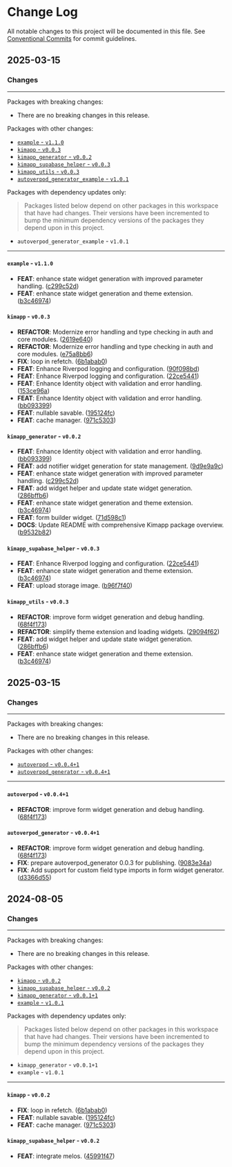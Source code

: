 # Change Log

All notable changes to this project will be documented in this file.
See [Conventional Commits](https://conventionalcommits.org) for commit guidelines.

## 2025-03-15

### Changes

---

Packages with breaking changes:

 - There are no breaking changes in this release.

Packages with other changes:

 - [`example` - `v1.1.0`](#example---v110)
 - [`kimapp` - `v0.0.3`](#kimapp---v003)
 - [`kimapp_generator` - `v0.0.2`](#kimapp_generator---v002)
 - [`kimapp_supabase_helper` - `v0.0.3`](#kimapp_supabase_helper---v003)
 - [`kimapp_utils` - `v0.0.3`](#kimapp_utils---v003)
 - [`autoverpod_generator_example` - `v1.0.1`](#autoverpod_generator_example---v101)

Packages with dependency updates only:

> Packages listed below depend on other packages in this workspace that have had changes. Their versions have been incremented to bump the minimum dependency versions of the packages they depend upon in this project.

 - `autoverpod_generator_example` - `v1.0.1`

---

#### `example` - `v1.1.0`

 - **FEAT**: enhance state widget generation with improved parameter handling. ([c299c52d](https://github.com/pckimlong/kimapp/commit/c299c52ddf0997a125830f2ba0d91d07ce60d449))
 - **FEAT**: enhance state widget generation and theme extension. ([b3c46974](https://github.com/pckimlong/kimapp/commit/b3c46974e789a0c5f36cd127427f961e354b992e))

#### `kimapp` - `v0.0.3`

 - **REFACTOR**: Modernize error handling and type checking in auth and core modules. ([2619e640](https://github.com/pckimlong/kimapp/commit/2619e6405eb165d1b1fdcba71f5587fa9213936b))
 - **REFACTOR**: Modernize error handling and type checking in auth and core modules. ([e75a8bb6](https://github.com/pckimlong/kimapp/commit/e75a8bb6f78d5540f1b39434ffc206ae14d57655))
 - **FIX**: loop in refetch. ([6b1abab0](https://github.com/pckimlong/kimapp/commit/6b1abab0dcd243a06905ff9380759de9ae724f4c))
 - **FEAT**: Enhance Riverpod logging and configuration. ([90f098bd](https://github.com/pckimlong/kimapp/commit/90f098bdd15a6cb6faa532827a2f4f56f56eabe1))
 - **FEAT**: Enhance Riverpod logging and configuration. ([22ce5441](https://github.com/pckimlong/kimapp/commit/22ce544113fbef7acb5520153c119572dcd8fc3e))
 - **FEAT**: Enhance Identity object with validation and error handling. ([153ce96a](https://github.com/pckimlong/kimapp/commit/153ce96a546ac38a3532e27e6083e0f7a3df0761))
 - **FEAT**: Enhance Identity object with validation and error handling. ([bb093399](https://github.com/pckimlong/kimapp/commit/bb093399c7ddae168d5d9cc0e87d75f4714d749d))
 - **FEAT**: nullable savable. ([195124fc](https://github.com/pckimlong/kimapp/commit/195124fc7168b228386273ea982841cfc96f4ed6))
 - **FEAT**: cache manager. ([971c5303](https://github.com/pckimlong/kimapp/commit/971c53037064dea57ab047b8da0d8cf256e241fe))

#### `kimapp_generator` - `v0.0.2`

 - **FEAT**: Enhance Identity object with validation and error handling. ([bb093399](https://github.com/pckimlong/kimapp/commit/bb093399c7ddae168d5d9cc0e87d75f4714d749d))
 - **FEAT**: add notifier widget generation for state management. ([9d9e9a9c](https://github.com/pckimlong/kimapp/commit/9d9e9a9cc2d9b175ea2b07c64fd35792562288e5))
 - **FEAT**: enhance state widget generation with improved parameter handling. ([c299c52d](https://github.com/pckimlong/kimapp/commit/c299c52ddf0997a125830f2ba0d91d07ce60d449))
 - **FEAT**: add widget helper and update state widget generation. ([286bffb6](https://github.com/pckimlong/kimapp/commit/286bffb6db577bd4612dc31a930d8c2db51b1c9b))
 - **FEAT**: enhance state widget generation and theme extension. ([b3c46974](https://github.com/pckimlong/kimapp/commit/b3c46974e789a0c5f36cd127427f961e354b992e))
 - **FEAT**: form builder widget. ([71d598c1](https://github.com/pckimlong/kimapp/commit/71d598c1d359e1ab610366d05c958a9b981ba156))
 - **DOCS**: Update README with comprehensive Kimapp package overview. ([b9532b82](https://github.com/pckimlong/kimapp/commit/b9532b82c366ca31aba98681999150d43fbc2db1))

#### `kimapp_supabase_helper` - `v0.0.3`

 - **FEAT**: Enhance Riverpod logging and configuration. ([22ce5441](https://github.com/pckimlong/kimapp/commit/22ce544113fbef7acb5520153c119572dcd8fc3e))
 - **FEAT**: enhance state widget generation and theme extension. ([b3c46974](https://github.com/pckimlong/kimapp/commit/b3c46974e789a0c5f36cd127427f961e354b992e))
 - **FEAT**: upload storage image. ([b96f7f40](https://github.com/pckimlong/kimapp/commit/b96f7f40a259c2be9a2b0bd17f5e8a456d4dfd89))

#### `kimapp_utils` - `v0.0.3`

 - **REFACTOR**: improve form widget generation and debug handling. ([68f4f173](https://github.com/pckimlong/kimapp/commit/68f4f173c56e42fbd96d596bef6601a0af354035))
 - **REFACTOR**: simplify theme extension and loading widgets. ([29094f62](https://github.com/pckimlong/kimapp/commit/29094f622218081e0b38678f9f3fed96ab8319c0))
 - **FEAT**: add widget helper and update state widget generation. ([286bffb6](https://github.com/pckimlong/kimapp/commit/286bffb6db577bd4612dc31a930d8c2db51b1c9b))
 - **FEAT**: enhance state widget generation and theme extension. ([b3c46974](https://github.com/pckimlong/kimapp/commit/b3c46974e789a0c5f36cd127427f961e354b992e))


## 2025-03-15

### Changes

---

Packages with breaking changes:

 - There are no breaking changes in this release.

Packages with other changes:

 - [`autoverpod` - `v0.0.4+1`](#autoverpod---v0041)
 - [`autoverpod_generator` - `v0.0.4+1`](#autoverpod_generator---v0041)

---

#### `autoverpod` - `v0.0.4+1`

 - **REFACTOR**: improve form widget generation and debug handling. ([68f4f173](https://github.com/pckimlong/kimapp/commit/68f4f173c56e42fbd96d596bef6601a0af354035))

#### `autoverpod_generator` - `v0.0.4+1`

 - **REFACTOR**: improve form widget generation and debug handling. ([68f4f173](https://github.com/pckimlong/kimapp/commit/68f4f173c56e42fbd96d596bef6601a0af354035))
 - **FIX**: prepare autoverpod_generator 0.0.3 for publishing. ([9083e34a](https://github.com/pckimlong/kimapp/commit/9083e34a7d0ad5a3c2a323dc18fa7992e4240969))
 - **FIX**: Add support for custom field type imports in form widget generator. ([d3366d55](https://github.com/pckimlong/kimapp/commit/d3366d559f0c53437f06585148e10b1baf42232f))


## 2024-08-05

### Changes

---

Packages with breaking changes:

 - There are no breaking changes in this release.

Packages with other changes:

 - [`kimapp` - `v0.0.2`](#kimapp---v002)
 - [`kimapp_supabase_helper` - `v0.0.2`](#kimapp_supabase_helper---v002)
 - [`kimapp_generator` - `v0.0.1+1`](#kimapp_generator---v0011)
 - [`example` - `v1.0.1`](#example---v101)

Packages with dependency updates only:

> Packages listed below depend on other packages in this workspace that have had changes. Their versions have been incremented to bump the minimum dependency versions of the packages they depend upon in this project.

 - `kimapp_generator` - `v0.0.1+1`
 - `example` - `v1.0.1`

---

#### `kimapp` - `v0.0.2`

 - **FIX**: loop in refetch. ([6b1abab0](https://github.com/pckimlong/kimapp/commit/6b1abab0dcd243a06905ff9380759de9ae724f4c))
 - **FEAT**: nullable savable. ([195124fc](https://github.com/pckimlong/kimapp/commit/195124fc7168b228386273ea982841cfc96f4ed6))
 - **FEAT**: cache manager. ([971c5303](https://github.com/pckimlong/kimapp/commit/971c53037064dea57ab047b8da0d8cf256e241fe))

#### `kimapp_supabase_helper` - `v0.0.2`

 - **FEAT**: integrate melos. ([45991f47](https://github.com/pckimlong/kimapp/commit/45991f47b9fc328fcecdde6dc9eadc31472a3d9e))

